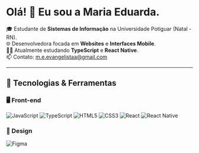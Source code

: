 # Olá! 👋 Eu sou a Maria Eduarda.

🎓 Estudante de **Sistemas de Informação** na Universidade Potiguar (Natal - RN).  
🌐 Desenvolvedora focada em **Websites** e **Interfaces Mobile**.  
👩‍💻 Atualmente estudando **TypeScript** e **React Native**.  
📫 Contato: [m.e.evangelistaa@gmail.com](mailto:m.e.evangelistaa@gmail.com)

---

## 🚀 Tecnologias & Ferramentas

### 🖥️ Front-end

![JavaScript](https://img.shields.io/badge/JavaScript-F7DF1E?style=for-the-badge&logo=javascript&logoColor=black)
![TypeScript](https://img.shields.io/badge/TypeScript-3178C6?style=for-the-badge&logo=typescript&logoColor=white)
![HTML5](https://img.shields.io/badge/HTML5-E34F26?style=for-the-badge&logo=html5&logoColor=white)
![CSS3](https://img.shields.io/badge/CSS3-1572B6?style=for-the-badge&logo=css3&logoColor=white)
![React](https://img.shields.io/badge/React-20232A?style=for-the-badge&logo=react&logoColor=61DAFB)
![React Native](https://img.shields.io/badge/React_Native-20232A?style=for-the-badge&logo=react&logoColor=61DAFB)

### 🎨 Design

![Figma](https://img.shields.io/badge/Figma-F24E1E?style=for-the-badge&logo=figma&logoColor=white)

